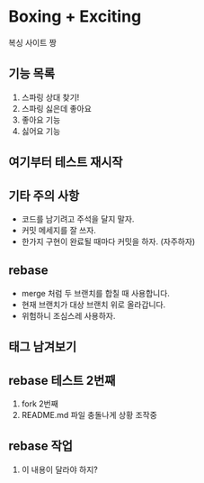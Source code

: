 # Boxing + Exciting

복싱 사이트 짱

## 기능 목록
1. 스파링 상대 찾기!
2. 스파링 싫은데 좋아요
3. 좋아요 기능
4. 싫어요 기능

## 여기부터 테스트 재시작 ##

## 기타 주의 사항
- 코드를 남기려고 주석을 달지 말자.
- 커밋 메세지를 잘 쓰자.
- 한가지 구현이 완료될 때마다 커밋을 하자. (자주하자)

## rebase
- merge 처럼 두 브랜치를 합칠 때 사용합니다.
- 현재 브랜치가 대상 브랜치 위로 올라갑니다.
- 위험하니 조심스레 사용하자.

## 태그 남겨보기

## rebase 테스트 2번째
1. fork 2번째
2. README.md 파일 충돌나게 상황 조작중

## rebase 작업
1. 이 내용이 달라야 하지?